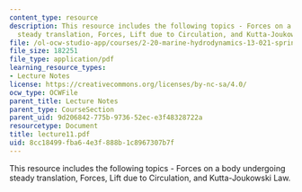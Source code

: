 ```yaml
---
content_type: resource
description: This resource includes the following topics - Forces on a body undergoing
  steady translation, Forces, Lift due to Circulation, and Kutta-Joukowski Law.
file: /ol-ocw-studio-app/courses/2-20-marine-hydrodynamics-13-021-spring-2005/8cc18499fba64e3f888b1c8967307b7f_lecture11.pdf
file_size: 182251
file_type: application/pdf
learning_resource_types:
- Lecture Notes
license: https://creativecommons.org/licenses/by-nc-sa/4.0/
ocw_type: OCWFile
parent_title: Lecture Notes
parent_type: CourseSection
parent_uid: 9d206842-775b-9736-52ec-e3f48328722a
resourcetype: Document
title: lecture11.pdf
uid: 8cc18499-fba6-4e3f-888b-1c8967307b7f
---
```

This resource includes the following topics - Forces on a body undergoing steady translation, Forces, Lift due to Circulation, and Kutta-Joukowski Law.